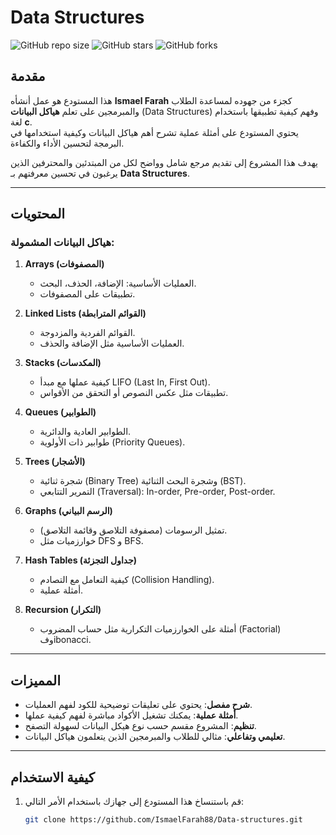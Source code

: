 # Data Structures

![GitHub repo size](https://img.shields.io/github/repo-size/IsmaelFarah88/Data-structures)
![GitHub stars](https://img.shields.io/github/stars/IsmaelFarah88/Data-structures?style=social)
![GitHub forks](https://img.shields.io/github/forks/IsmaelFarah88/Data-structures?style=social)

## مقدمة

هذا المستودع هو عمل أنشأه **Ismael Farah** كجزء من جهوده لمساعدة الطلاب والمبرمجين على تعلم **هياكل البيانات** (Data Structures) وفهم كيفية تطبيقها باستخدام لغة **c**.  
يحتوي المستودع على أمثلة عملية تشرح أهم هياكل البيانات وكيفية استخدامها في البرمجة لتحسين الأداء والكفاءة.

يهدف هذا المشروع إلى تقديم مرجع شامل وواضح لكل من المبتدئين والمحترفين الذين يرغبون في تحسين معرفتهم بـ **Data Structures**.

---

## المحتويات

### هياكل البيانات المشمولة:
1. **Arrays (المصفوفات)**  
   - العمليات الأساسية: الإضافة، الحذف، البحث.  
   - تطبيقات على المصفوفات.

2. **Linked Lists (القوائم المترابطة)**  
   - القوائم الفردية والمزدوجة.  
   - العمليات الأساسية مثل الإضافة والحذف.

3. **Stacks (المكدسات)**  
   - كيفية عملها مع مبدأ LIFO (Last In, First Out).  
   - تطبيقات مثل عكس النصوص أو التحقق من الأقواس.

4. **Queues (الطوابير)**  
   - الطوابير العادية والدائرية.  
   - طوابير ذات الأولوية (Priority Queues).

5. **Trees (الأشجار)**  
   - شجرة ثنائية (Binary Tree) وشجرة البحث الثنائية (BST).  
   - التمرير التتابعي (Traversal): In-order, Pre-order, Post-order.

6. **Graphs (الرسم البياني)**  
   - تمثيل الرسومات (مصفوفة التلاصق وقائمة التلاصق).  
   - خوارزميات مثل DFS و BFS.

7. **Hash Tables (جداول التجزئة)**  
   - كيفية التعامل مع التصادم (Collision Handling).  
   - أمثلة عملية.

8. **Recursion (التكرار)**  
   - أمثلة على الخوارزميات التكرارية مثل حساب المضروب (Factorial) وفibonacci.

---

## المميزات

- **شرح مفصل**: يحتوي على تعليقات توضيحية للكود لفهم العمليات.
- **أمثلة عملية**: يمكنك تشغيل الأكواد مباشرة لفهم كيفية عملها.
- **تنظيم**: المشروع مقسم حسب نوع هيكل البيانات لسهولة التصفح.
- **تعليمي وتفاعلي**: مثالي للطلاب والمبرمجين الذين يتعلمون هياكل البيانات.

---

## كيفية الاستخدام

1. قم باستنساخ هذا المستودع إلى جهازك باستخدام الأمر التالي:
   ```bash
   git clone https://github.com/IsmaelFarah88/Data-structures.git
